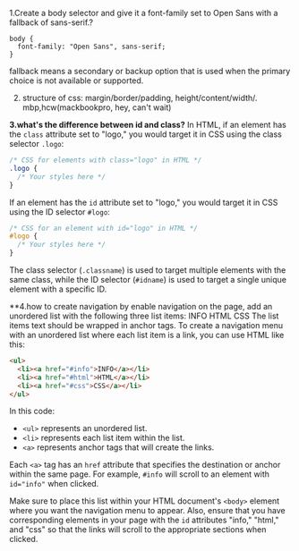 1.Create a body selector and give it a font-family set to Open Sans with a fallback of sans-serif.? 
```
body {
  font-family: "Open Sans", sans-serif;
}
```

 fallback means  a secondary or backup option that is used when the primary choice is not available or supported.

 2. structure of css:  margin/border/padding, height/content/width/. mbp,hcw(mackbookpro, hey, can't wait)

**3.what's the difference between id and class?**
In HTML, if an element has the `class` attribute set to "logo," you would target it in CSS using the class selector `.logo`:

```css
/* CSS for elements with class="logo" in HTML */
.logo {
  /* Your styles here */
}
```

If an element has the `id` attribute set to "logo," you would target it in CSS using the ID selector `#logo`:

```css
/* CSS for an element with id="logo" in HTML */
#logo {
  /* Your styles here */
}
```

The class selector (`.classname`) is used to target multiple elements with the same class, while the ID selector (`#idname`) is used to target a single unique element with a specific ID.

**4.how to create navigation by enable navigation on the page, add an unordered list with the following three list items:
INFO
HTML
CSS
The list items text should be wrapped in anchor tags.
To create a navigation menu with an unordered list where each list item is a link, you can use HTML like this:

```html
<ul>
  <li><a href="#info">INFO</a></li>
  <li><a href="#html">HTML</a></li>
  <li><a href="#css">CSS</a></li>
</ul>
```

In this code:

- `<ul>` represents an unordered list.
- `<li>` represents each list item within the list.
- `<a>` represents anchor tags that will create the links.

Each `<a>` tag has an `href` attribute that specifies the destination or anchor within the same page. For example, `#info` will scroll to an element with `id="info"` when clicked.

Make sure to place this list within your HTML document's `<body>` element where you want the navigation menu to appear. Also, ensure that you have corresponding elements in your page with the `id` attributes "info," "html," and "css" so that the links will scroll to the appropriate sections when clicked.

